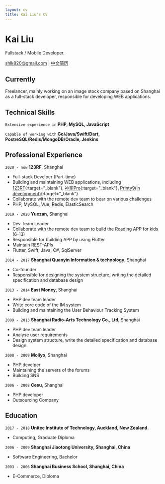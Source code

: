 ```yaml
---
layout: cv
title: Kai Liu's CV
---
```

# Kai Liu
Fullstack / Mobile Developer.

<div id="webaddress">
<a href="mailto:shlk820@gmail.com">shlk820@gmail.com</a>
| <a href="https://shlk20.github.io/cv/index-CN">中文简历</a>
</div>


## Currently

Freelancer, mainly working on an image stock company based on Shanghai as a full-stack developer, responsible for developing WEB applications.

## Technical Skills

`Extensive experience in`
__PHP, MySQL, JavaScript__

`Capable of working with`
__Go/Java/Swift/Dart, PostreSQL/Redis/MongoDB/Oracle, Jenkins__


## Professional Experience

`2020 - now`
__123RF__, Shanghai

- Full-stack Develper (Part-time)
- Building and maintaining WEB applications, including [123RF](https://123rf.com.cn){:target="_blank"}, [神笔Pro](https://vip.shenbipro.com){:target="_blank"}, [Printy9(in development)](http://demo.printy9.com/){:target="_blank"}
- Collaborate with the remote dev team to bear on various challenges
- PHP, MySQL, Vue, Redis, ElasticSearch

`2019 - 2020`
__Yuezan__, Shanghai

- Dev Team Leader
- Collaborate with the remote dev team to build the Reading APP for kids (6-13)
- Responsible for building APP by using Flutter
- Maintain REST-APIs
- Flutter, Swift, Java, C#, SqlServer

`2014 - 2017`
__Shanghai Quanyin Information & technology__, Shanghai

- Co-founder
- Responsible for designing the system structure, writing the detailed specification and database design

`2013 - 2014`
__East Money__, Shanghai

- PHP dev team leader
- Write core code of the IM system
- Building and maintaining the User Behaviour Tracking System

`2009 - 2013`
__Shanghai Radio-Arts Technology Co., Ltd__, Shanghai

- PHP dev team leader
- Analyse user requirements
- Design system structure, write the detailed specification and database design

`2008 - 2009`
__Moliyo__, Shanghai

- PHP develper
- Maintaining the servers of the forums
- Building SNS

`2006 - 2008`
__Cesu__, Shanghai

- PHP developer
- Outsourcing Company


## Education

`2017 - 2018`
__Unitec Institute of Technology, Auckland, New Zealand.__

- Computing, Graduate Diploma

`2006 - 2009`
__Shanghai Jiaotong University, Shanghai, China__

- Software Engineering, Bachelor

`2003 - 2006`
__Shanghai Business School, Shanghai, China__

- E-Commerce, Diploma


<!-- ### Footer

Last updated: May 2022 -->


